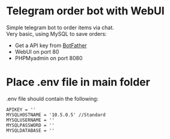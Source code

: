 # Telegram order bot with WebUI
Simple telegram bot to order items via chat.  <br />
Very basic, using MySQL to save orders: <br />
- Get a API key from <a href="https://t.me/BotFather" target="_blank">BotFather</a> <br />
- WebUI on port 80 <br />
- PHPMyadmin on port 8080 <br />
# Place .env file in main folder
.env file should contain the following:<br />
```
APIKEY = ''
MYSQLHOSTNAME = '10.5.0.5' //Standard
MYSQLUSERNAME = '' 
MYSQLPASSWORD = '' 
MYSQLDATABASE = '' 
```

